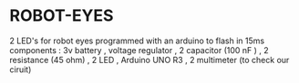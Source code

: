 # ROBOT-EYES
2 LED's for robot eyes programmed with an arduino to flash in 15ms 
components : 3v battery , voltage regulator , 2 capacitor (100 nF ) , 2 resistance (45 ohm) , 2 LED , Arduino UNO R3 , 2 multimeter (to check our ciruit)
